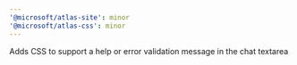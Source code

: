 ```yaml
---
'@microsoft/atlas-site': minor
'@microsoft/atlas-css': minor
---
```


Adds CSS to support a help or error validation message in the chat textarea
